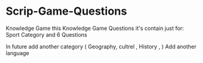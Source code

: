 # Scrip-Game-Questions
Knowledge Game 
this Knowledge Game Questions it's contain just for: Sport Category and 6 Questions

In future add another category ( Geography, cultrel , History , ) 
Add another language 
